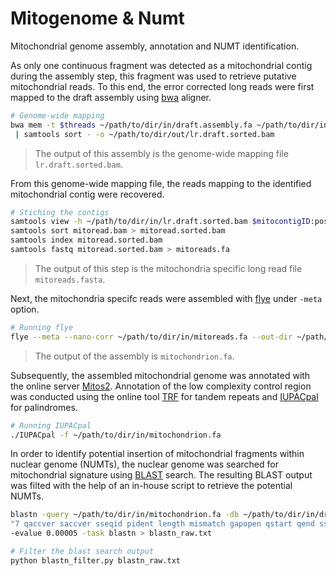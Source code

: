 # Mitogenome & Numt
Mitochondrial genome assembly, annotation and NUMT identification.

As only one continuous fragment was detected as a mitochondrial contig during the assembly step, this fragment was used to retrieve putative mitochondrial reads. To this end, the error corrected long reads were first mapped 
to the draft assembly using [bwa](https://github.com/lh3/bwa) aligner.
```bash
# Genome-wide mapping
bwa mem -t $threads ~/path/to/dir/in/draft.assembly.fa ~/path/to/dir/in/lr.corrected.fa.gz | samtools view -buS - \
 | samtools sort - -o ~/path/to/dir/out/lr.draft.sorted.bam
```
> The output of this assembly is the genome-wide mapping file `lr.draft.sorted.bam`.

From this genome-wide mapping file, the reads mapping to the identified mitochondrial contig were recovered.
```bash
# Stiching the contigs
samtools view -h ~/path/to/dir/in/lr.draft.sorted.bam $mitocontigID:position > mitoread.bam
samtools sort mitoread.bam > mitoread.sorted.bam
samtools index mitoread.sorted.bam 
samtools fastq mitoread.sorted.bam > mitoreads.fa
```
> The output of this step is the mitochondria specific long read file `mitoreads.fasta`.

Next, the mitochondria specifc reads were assembled with [flye](https://github.com/fenderglass/Flye) under `-meta` option.
```bash
# Running flye
flye --meta --nano-corr ~/path/to/dir/in/mitoreads.fa --out-dir ~/path/to/dir/out/mitochondrion --threads $threads
```
> The output of the assembly is `mitochondrion.fa`.

Subsequently, the assembled mitochondrial genome was annotated with the online server [Mitos2](http://mitos2.bioinf.uni-leipzig.de/index.py). Annotation of the low complexity control region was conducted using the online tool 
[TRF](https://tandem.bu.edu/trf/trf.html) for tandem repeats and [IUPACpal](https://github.com/steven31415/IUPACpal) for palindromes.
```bash
# Running IUPACpal
./IUPACpal -f ~/path/to/dir/in/mitochondrion.fa
 ```
In order to identify potential insertion of mitochondrial fragments within nuclear genome (NUMTs), the nuclear genome was searched for mitochondrial signature using [BLAST](https://blast.ncbi.nlm.nih.gov/Blast.cgi) search. The resulting BLAST output was filted with the help of an in-house script to retrieve the potential NUMTs.
```bash
blastn -query ~/path/to/dir/in/mitochondrion.fa -db ~/path/to/dir/in/draft.assembly.fa -outfmt \
"7 qaccver saccver sseqid pident length mismatch gapopen qstart qend sstart send evalue bitscore qcovs qcovhsp" \
-evalue 0.00005 -task blastn > blastn_raw.txt

# Filter the blast search output
python blastn_filter.py blastn_raw.txt
```
